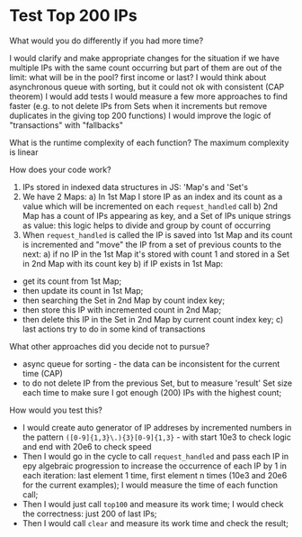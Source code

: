 # Test Top 200 IPs

What would you do differently if you had more time?

I would clarify and make appropriate changes for the situation if we have multiple IPs with the same count occurring but part of them are out of the limit: what will be in the pool? first income or last?
I would think about asynchronous queue with sorting, but it could not ok with consistent (CAP theorem)
I would add tests
I would measure a few more approaches to find faster (e.g. to not delete IPs from Sets when it increments but remove duplicates in the giving top 200 functions)
I would improve the logic of "transactions" with "fallbacks"

What is the runtime complexity of each function?
The maximum complexity is linear

How does your code work?
1. IPs stored in indexed data structures in JS: 'Map's and 'Set's
2. We have 2 Maps:
   a) In 1st Map I store IP as an index and its count as a value which will be incremented on each `request_handled` call
   b) 2nd Map has a count of IPs appearing as key, and a Set of IPs unique strings as value: this logic helps to divide and group by count of occurring
3. When `request_handled` is called the IP is saved into 1st Map and its count is incremented and "move" the IP from a set of previous counts to the next:
   a) if no IP in the 1st Map it's stored with count 1 and stored in a Set in 2nd Map with its count key
   b) if IP exists in 1st Map:
- get its count from 1st Map;
- then update its count in 1st Map;
- then searching the Set in 2nd Map by count index key;
- then store this IP with incremented count in 2nd Map;
- then delete this IP in the Set in 2nd Map by current count index key;
  c) last actions try to do in some kind of transactions

What other approaches did you decide not to pursue?
- async queue for sorting - the data can be inconsistent for the current time (CAP)
- to do not delete IP from the previous Set, but to measure 'result' Set size each time to make sure I got enough (200) IPs with the highest count;

How would you test this?
- I would create auto generator of IP addreses by incremented numbers in the pattern `([0-9]{1,3}\.){3}[0-9]{1,3}`  - with start 10e3 to check logic and end with 20e6 to check speed
- Then I would go in the cycle to call `request_handled` and pass each IP in еру algebraic progression to increase the occurrence of each IP by 1 in each iteration: last element 1 time, first element n times (10e3 and 20e6 for the current examples); I would measure the time of each function call;
-  Then I would just call `top100` and measure its work time; I would check the correctness: just 200 of last IPs;
-  Then I would call `clear` and measure its work time and check the result;
